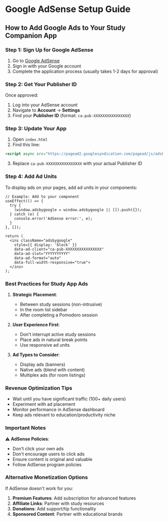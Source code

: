 # Google AdSense Setup Guide

## How to Add Google Ads to Your Study Companion App

### Step 1: Sign Up for Google AdSense
1. Go to [Google AdSense](https://www.google.com/adsense)
2. Sign in with your Google account
3. Complete the application process (usually takes 1-2 days for approval)

### Step 2: Get Your Publisher ID
Once approved:
1. Log into your AdSense account
2. Navigate to **Account** → **Settings**
3. Find your **Publisher ID** (format: `ca-pub-XXXXXXXXXXXXXXXX`)

### Step 3: Update Your App
1. Open `index.html`
2. Find this line:
```html
<script async src="https://pagead2.googlesyndication.com/pagead/js/adsbygoogle.js?client=ca-pub-XXXXXXXXXXXXXXXX"
```
3. Replace `ca-pub-XXXXXXXXXXXXXXXX` with your actual Publisher ID

### Step 4: Add Ad Units
To display ads on your pages, add ad units in your components:

```tsx
// Example: Add to your component
useEffect(() => {
  try {
    (window.adsbygoogle = window.adsbygoogle || []).push({});
  } catch (e) {
    console.error('AdSense error:', e);
  }
}, []);

return (
  <ins className="adsbygoogle"
    style={{ display: 'block' }}
    data-ad-client="ca-pub-XXXXXXXXXXXXXXXX"
    data-ad-slot="YYYYYYYYYY"
    data-ad-format="auto"
    data-full-width-responsive="true">
  </ins>
);
```

### Best Practices for Study App Ads
1. **Strategic Placement**:
   - Between study sessions (non-intrusive)
   - In the room list sidebar
   - After completing a Pomodoro session

2. **User Experience First**:
   - Don't interrupt active study sessions
   - Place ads in natural break points
   - Use responsive ad units

3. **Ad Types to Consider**:
   - Display ads (banners)
   - Native ads (blend with content)
   - Multiplex ads (for room listings)

### Revenue Optimization Tips
- Wait until you have significant traffic (100+ daily users)
- Experiment with ad placement
- Monitor performance in AdSense dashboard
- Keep ads relevant to education/productivity niche

### Important Notes
⚠️ **AdSense Policies**:
- Don't click your own ads
- Don't encourage users to click ads
- Ensure content is original and valuable
- Follow AdSense program policies

### Alternative Monetization Options
If AdSense doesn't work for you:
1. **Premium Features**: Add subscription for advanced features
2. **Affiliate Links**: Partner with study resources
3. **Donations**: Add support/tip functionality
4. **Sponsored Content**: Partner with educational brands

